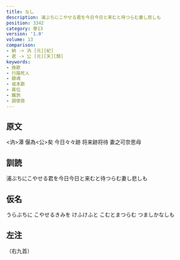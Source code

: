 ```yaml
---
title: なし
description: 浦ぶちにこやせる君を今日今日と来むと待つらむ妻し悲しも
position: 3342
category: 巻13
version: '1.0'
volume: 13
comparison:
- 納 -> 汭 [元][紀]
- 君 -> 公 [元][天][類]
keywords:
- 挽歌
- 行路死人
- 鎮魂
- 或本歌
- 異伝
- 羈旅
- 調使首
---
```


## 原文

<汭>潭 偃為<公>矣 今日々々跡 将来跡将待 妻之可奈思母

## 訓読

浦ぶちにこやせる君を今日今日と来むと待つらむ妻し悲しも

## 仮名

うらぶちに こやせるきみを けふけふと こむとまつらむ つましかなしも

## 左注

（右九首）
